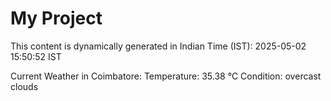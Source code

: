 # My Project

This content is dynamically generated in Indian Time (IST): 2025-05-02 15:50:52 IST


Current Weather in Coimbatore:
Temperature: 35.38 °C
Condition: overcast clouds
